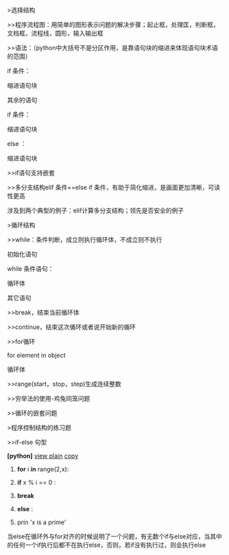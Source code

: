 \>选择结构

\>\>程序流程图：用简单的图形表示问题的解决步骤；起止框，处理匡，判断框，文档框，流程线，圆形，输入输出框

\>\>语法：（python中大括号不是分区作用，是靠语句块的缩进来体现语句块术语的范围）

if 条件：

缩进语句块

其余的语句

if 条件：

缩进语句块

else ：

缩进语句块

\>\>if语句支持嵌套

\>\>多分支结构elif 条件==else if
条件，有助于简化缩进，是画面更加清晰，可读性更高

涉及到两个典型的例子：elif计算多分支结构；领先是否安全的例子

\>循环结构

\>\>while：条件判断，成立则执行循环体，不成立则不执行

初始化语句

while 条件语句：

循环体

其它语句

\>\>break，结束当前循环体

\>\>continue，结束这次循环或者说开始新的循环

\>\>for循环

for element in object

循环体

\>\>range(start，stop，step)生成连续整数

\>\>穷举法的使用-鸡兔同笼问题

\>\>循环的嵌套问题

\>程序控制结构的练习题

\>\>if-else 句型

**[python]** [view
plain](http://blog.csdn.net/estom_yin/article/details/51854060)
[copy](http://blog.csdn.net/estom_yin/article/details/51854060)

1.  **for** i **in** range(2,x):

2.  **if** x % i == 0 :

3.  **break**

4.  **else** :

5.  prin 'x is a prime'

当else在循环外与for对齐的时候说明了一个问题，有无数个if与else对应，当其中的任何一个if执行后都不在执行else，否则，若if没有执行过，则会执行else
